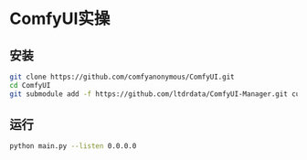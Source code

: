 # ComfyUI实操

## 安装

```bash
git clone https://github.com/comfyanonymous/ComfyUI.git
cd ComfyUI
git submodule add -f https://github.com/ltdrdata/ComfyUI-Manager.git custom_nodes/ComfyUI-Manager
```

## 运行

```bash
python main.py --listen 0.0.0.0
```
